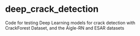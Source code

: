 # deep_crack_detection
Code for testing Deep Learning models for crack detection with CrackForest Dataset, and the Aigle-RN and ESAR datasets
